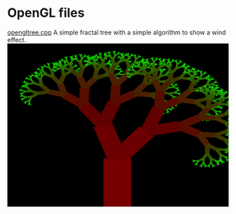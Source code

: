 <html>
<head>
<title>OpenGL files</title>
</head>
<body>
<h1>
OpenGL files
</h1>
<a href="opengltree.cpp">opengltree.cpp</a>
</h1>
A simple fractal tree with a simple algorithm to show a wind effect.</br>
<img src="2dtreescreenshot.png"></br>
</br>
</body>
</html>
